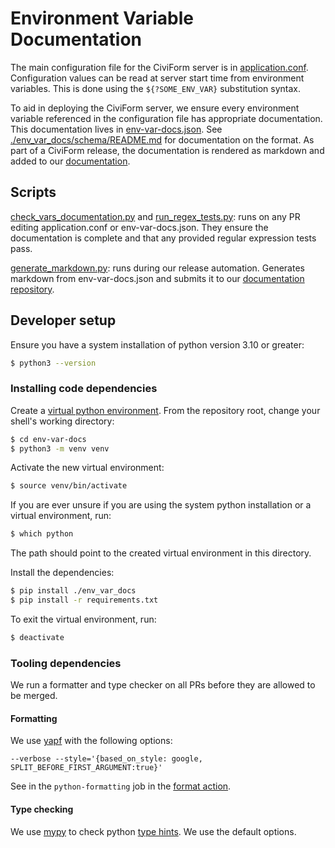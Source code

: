 # Environment Variable Documentation

The main configuration file for the CiviForm server is in
[application.conf](../server/conf/application.conf). Configuration values can
be read at server start time from environment variables. This is done using the
`${?SOME_ENV_VAR}` substitution syntax.

To aid in deploying the CiviForm server, we ensure every environment variable
referenced in the configuration file has appropriate documentation. This
documentation lives in [env-var-docs.json](../server/conf/env-var-docs.json).
See [./env_var_docs/schema/README.md](./env_var_docs/schema/README.md) for
documentation on the format. As part of a CiviForm release, the documentation
is rendered as markdown and added to our
[documentation](https://docs.civiform.us/it-manual/sre-playbook/server-environment-variables).

## Scripts

[check_vars_documentation.py](./check_vars_documented.py) and
[run_regex_tests.py](./run_regex_tests.py): runs on any PR editing
application.conf or env-var-docs.json. They ensure the documentation is
complete and that any provided regular expression tests pass.

[generate_markdown.py](./generate_markdown.py): runs during our release
automation. Generates markdown from env-var-docs.json and submits it to our
[documentation
repository](https://github.com/civiform/docs/tree/main/docs/it-manual/sre-playbook/server-environment-variables).

## Developer setup

Ensure you have a system installation of python version 3.10 or greater:

```sh
$ python3 --version
```

### Installing code dependencies

Create a [virtual python
environment](https://docs.python.org/3/library/venv.html). From the repository
root, change your shell's working directory:

```sh
$ cd env-var-docs
$ python3 -m venv venv
```

Activate the new virtual environment:

```sh
$ source venv/bin/activate
```

If you are ever unsure if you are using the system python installation or a
virtual environment, run:

```sh
$ which python
```

The path should point to the created virtual environment in this directory.

Install the dependencies:

```sh
$ pip install ./env_var_docs
$ pip install -r requirements.txt
```

To exit the virtual environment, run:

```sh
$ deactivate
```

### Tooling dependencies

We run a formatter and type checker on all PRs before they are allowed to be merged.

#### Formatting

We use [yapf](https://github.com/google/yapf) with the following options:

`--verbose --style='{based_on_style: google, SPLIT_BEFORE_FIRST_ARGUMENT:true}'`

See in the `python-formatting` job in the [format action](.github/workflows/format.yaml).

#### Type checking

We use [mypy](https://github.com/python/mypy) to check python [type
hints](https://docs.python.org/3/library/typing.html). We use the default
options.
